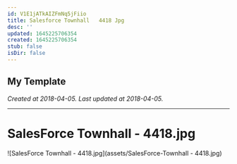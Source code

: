 ```yaml
---
id: V1E1jATkAIZFmNq5jFiio
title: Salesforce Townhall   4418 Jpg
desc: ''
updated: 1645225706354
created: 1645225706354
stub: false
isDir: false
---
```

My Template
---

_Created at 2018-04-05._
_Last updated at 2018-04-05._




---

# SalesForce Townhall - 4418.jpg


![SalesForce Townhall - 4418.jpg](assets/SalesForce-Townhall - 4418.jpg)

